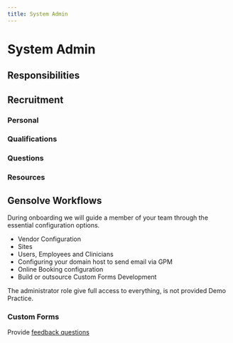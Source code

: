 ```yaml
---
title: System Admin
---
```


# System Admin

## Responsibilities

## Recruitment

### Personal

### Qualifications

### Questions

### Resources

## Gensolve Workflows

During onboarding we will guide a member of your team through the essential configuration options.

- Vendor Configuration
- Sites
- Users, Employees and Clinicians
- Configuring your domain host to send email via GPM
- Online Booking configuration
- Build or outsource Custom Forms Development

The administrator role give full access to everything, is not provided Demo Practice.

### Custom Forms

Provide [feedback questions](./feedback-questions.md)
